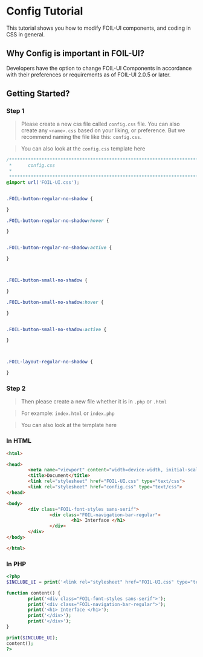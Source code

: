 # Config Tutorial

This tutorial shows you how to modify FOIL-UI components, and coding
in CSS in general. 

## Why Config is important in FOIL-UI?

Developers have the option to change FOIL-UI Components in accordance with their preferences or requirements as of FOIL-UI 2.0.5 or later.

## Getting Started?

### Step 1

> Please create a new css file called `config.css` file. You can also 
> create any `<name>.css` based on your liking, or preference. But 
> we recommend naming the file like this: `config.css`.

> You can also look at the `config.css` template here

```css
/************************************************************************
 *      config.css
 *
 ************************************************************************/
@import url('FOIL-UI.css');


.FOIL-button-regular-no-shadow {

}

.FOIL-button-regular-no-shadow:hover {

}


.FOIL-button-regular-no-shadow:active {

}



.FOIL-button-small-no-shadow {

}

.FOIL-button-small-no-shadow:hover {

}


.FOIL-button-small-no-shadow:active {

}



.FOIL-layout-regular-no-shadow {

}
```

### Step 2

> Then please create a new file whether it is in `.php` or `.html`

> For example: `index.html` or `index.php`

> You can also look at the template here

### In HTML

```html
<html>

<head>
        <meta name="viewport" content="width=device-width, initial-scale=1.0">
        <title>Document</title>
        <link rel="stylesheet" href="FOIL-UI.css" type="text/css">
        <link rel="stylesheet" href="config.css" type="text/css">
</head>

<body>
        <div class="FOIL-font-styles sans-serif">
                <div class="FOIL-navigation-bar-regular">
                        <h1> Interface </h1>
                </div>
        </div>
</body>

</html>
```

### In PHP

```php
<?php
$INCLUDE_UI = print('<link rel="stylesheet" href="FOIL-UI.css" type="text/css"> <link rel="stylesheet" href="config.css" type="text/css">');

function content() {
        print('<div class="FOIL-font-styles sans-serif">');
        print('<div class="FOIL-navigation-bar-regular">');
        print('<h1> Interface </h1>');
        print('</div>');
        print('</div>');
}

print($INCLUDE_UI);
content();
?>
```